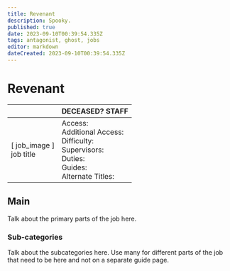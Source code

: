 ```yaml
---
title: Revenant
description: Spooky.
published: true
date: 2023-09-10T00:39:54.335Z
tags: antagonist, ghost, jobs
editor: markdown
dateCreated: 2023-09-10T00:39:54.335Z
---
```


# Revenant

|                             | DECEASED? STAFF                                                                                   |
|-----------------------------|----------------------------------------------------------------------------------------------|
| \[ job_image ]<br>job title | Access:<br>Additional Access:<br>Difficulty:<br>Supervisors:<br>Duties:<br>Guides:<br>Alternate Titles: |

## Main 
Talk about the primary parts of the job here.


### Sub-categories
Talk about the subcategories here. Use many for different parts of the job that need to be here and not on a separate guide page.